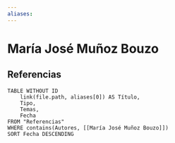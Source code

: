 ```yaml
---
aliases:
---
```

# María José Muñoz Bouzo

## Referencias
```dataview
TABLE WITHOUT ID
    link(file.path, aliases[0]) AS Título,
    Tipo,
    Temas,
    Fecha
FROM "Referencias"
WHERE contains(Autores, [[María José Muñoz Bouzo]])
SORT Fecha DESCENDING
```

